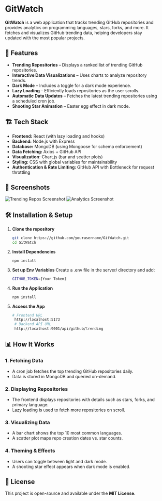 # GitWatch

**GitWatch** is a web application that tracks trending GitHub repositories and provides analytics on programming languages, stars, forks, and more. It fetches and visualizes GitHub trending data, helping developers stay updated with the most popular projects.

## 🚀 Features

- **Trending Repositories** – Displays a ranked list of trending GitHub repositories.
- **Interactive Data Visualizations** – Uses charts to analyze repository trends.
- **Dark Mode** – Includes a toggle for a dark mode experience.
- **Lazy Loading** – Efficiently loads repositories as the user scrolls.
- **Automatic Data Updates** – Fetches the latest trending repositories using a scheduled cron job.
- **Shooting Star Animation** – Easter egg effect in dark mode.

## 🏗️ Tech Stack

- **Frontend:** React (with lazy loading and hooks)
- **Backend:** Node.js with Express
- **Database:** MongoDB (using Mongoose for schema enforcement)
- **Data Fetching:** Axios + GitHub API
- **Visualization:** Chart.js (bar and scatter plots)
- **Styling:** CSS with global variables for maintainability
- **Authentication & Rate Limiting:** GitHub API with Bottleneck for request throttling

## 📸 Screenshots

![Trending Repos Screenshot](https://via.placeholder.com/800x400?text=Trending+Repos)
![Analytics Screenshot](https://via.placeholder.com/800x400?text=Language+Trends+Chart)

## 🛠️ Installation & Setup

1. **Clone the repository**
   ```sh
   git clone https://github.com/yourusername/GitWatch.git
   cd GitWatch

2. **Install Dependencies**
   ```sh
   npm install

3. **Set up Env Variables**
Create a .env file in the server/ directory and add:
    ```sh
    GITHUB_TOKEN=[Your Token]

4. **Run the Application**
   ```sh
   npm install

5. **Access the App**
   ```sh
   # Frontend URL
    http://localhost:5173
    # Backend API URL
    http://localhost:9001/api/github/trending

## 📊 How It Works

### 1. Fetching Data  
- A cron job fetches the top trending GitHub repositories daily.
- Data is stored in MongoDB and queried on-demand.

### 2. Displaying Repositories  
- The frontend displays repositories with details such as stars, forks, and primary language.
- Lazy loading is used to fetch more repositories on scroll.

### 3. Visualizing Data  
- A bar chart shows the top 10 most common languages.
- A scatter plot maps repo creation dates vs. star counts.

### 4. Theming & Effects  
- Users can toggle between light and dark mode.
- A shooting star effect appears when dark mode is enabled.

## 📜 License

This project is open-source and available under the **MIT License**.
